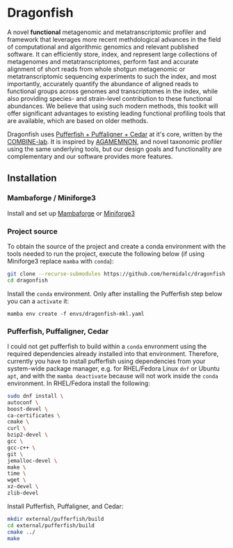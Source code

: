 # Dragonfish

A novel **functional** metagenomic and metatranscriptomic profiler and framework
that leverages more recent methdological advances in the field of computational
and algorithmic genomics and relevant published software. It can efficiently
store, index, and represent large collections of metagenomes and
metatranscriptomes, perform fast and accurate alignment of short reads from
whole shotgun metagenomic or metatranscriptomic sequencing experiments to such
the index, and most importantly, accurately quantify the abundance of aligned
reads to functional groups across genomes and transcriptomes in the index, while
also providing species- and strain-level contribution to these functional
abundances. We believe that using such modern methods, this toolkit will offer
significant advantages to existing leading functional profiling tools that are
available, which are based on older methods.

Dragonfish uses [Pufferfish + Puffaligner + Cedar](https://github.com/COMBINE-lab/pufferfish)
at it's core, written by the [COMBINE-lab](https://github.com/COMBINE-lab). It
is inspired by [AGAMEMNON](https://github.com/ivlachos/agamemnon), and novel
taxonomic profiler using the same underlying tools, but our
design goals and functionality are complementary and our software provides more features.

## Installation

### Mambaforge / Miniforge3

Install and set up
[Mambaforge](https://github.com/conda-forge/miniforge#mambaforge) or
[Miniforge3](https://github.com/conda-forge/miniforge#miniforge3)

### Project source

To obtain the source of the project and create a conda environment
with the tools needed to run the project, execute the following below (if
using Miniforge3 replace `mamba` with `conda`):

```bash
git clone --recurse-submodules https://github.com/hermidalc/dragonfish.git
cd dragonfish
```

Install the `conda` environment. Only after installing the Pufferfish step
below you can a `activate` it:

```
mamba env create -f envs/dragonfish-mkl.yaml
```

### Pufferfish, Puffaligner, Cedar

I could not get pufferfish to build within a `conda` envronment using the
required dependencies already installed into that environment. Therefore,
currently you have to install pufferfish using dependencies from your
system-wide package manager, e.g. for RHEL/Fedora Linux `dnf` or Ubuntu
`apt`, and with the `mamba deactivate` because will not work inside the
`conda` environment. In RHEL/Fedora install the following:


```bash
sudo dnf install \
autoconf \
boost-devel \
ca-certificates \
cmake \
curl \
bzip2-devel \
gcc \
gcc-c++ \
git \
jemalloc-devel \
make \
time \
wget \
xz-devel \
zlib-devel
```

Install Pufferfish, Puffaligner, and Cedar:

```bash
mkdir external/pufferfish/build
cd external/pufferfish/build
cmake ../
make
```
